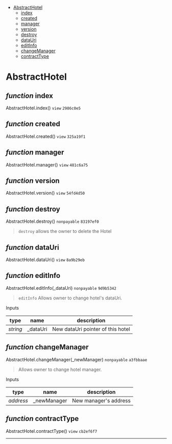 * [AbstractHotel](#abstracthotel)
  * [index](#function-index)
  * [created](#function-created)
  * [manager](#function-manager)
  * [version](#function-version)
  * [destroy](#function-destroy)
  * [dataUri](#function-datauri)
  * [editInfo](#function-editinfo)
  * [changeManager](#function-changemanager)
  * [contractType](#function-contracttype)

# AbstractHotel


## *function* index

AbstractHotel.index() `view` `2986c0e5`





## *function* created

AbstractHotel.created() `view` `325a19f1`





## *function* manager

AbstractHotel.manager() `view` `481c6a75`





## *function* version

AbstractHotel.version() `view` `54fd4d50`





## *function* destroy

AbstractHotel.destroy() `nonpayable` `83197ef0`

> `destroy` allows the owner to delete the Hotel




## *function* dataUri

AbstractHotel.dataUri() `view` `8a9b29eb`





## *function* editInfo

AbstractHotel.editInfo(_dataUri) `nonpayable` `9d9b5342`

> `editInfo` Allows owner to change hotel's dataUri.

Inputs

| **type** | **name** | **description** |
|-|-|-|
| *string* | _dataUri | New dataUri pointer of this hotel |


## *function* changeManager

AbstractHotel.changeManager(_newManager) `nonpayable` `a3fbbaae`

> Allows owner to change hotel manager.

Inputs

| **type** | **name** | **description** |
|-|-|-|
| *address* | _newManager | New manager's address |


## *function* contractType

AbstractHotel.contractType() `view` `cb2ef6f7`





---